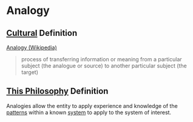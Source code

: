 # Analogy

## [Cultural](./culture.md) Definition

<a href="https://en.wikipedia.org/wiki/Analogy" target="_blank">Analogy (Wikipedia)</a>

> process of transferring information or meaning from a particular subject (the analogue or source) to another particular subject (the target)

## [This Philosophy](./this-philosophy.md) Definition

Analogies allow the entity to apply experience and knowledge of the [patterns](./pattern.md) within a known [system](./system.md) to apply to the system of interest.
